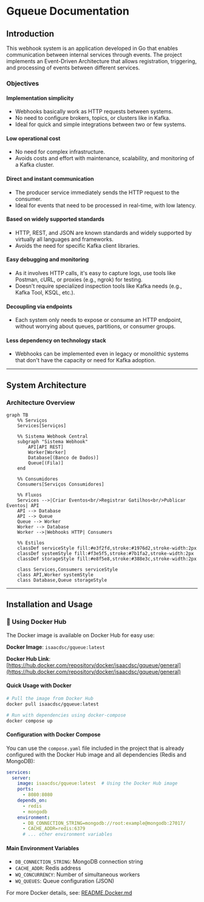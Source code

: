 # Gqueue Documentation

## Introduction

This webhook system is an application developed in Go that enables communication between internal services through events. The project implements an Event-Driven Architecture that allows registration, triggering, and processing of events between different services.

### Objectives

#### Implementation simplicity
- Webhooks basically work as HTTP requests between systems.
- No need to configure brokers, topics, or clusters like in Kafka.
- Ideal for quick and simple integrations between two or few systems.

#### Low operational cost
- No need for complex infrastructure.
- Avoids costs and effort with maintenance, scalability, and monitoring of a Kafka cluster.

#### Direct and instant communication
- The producer service immediately sends the HTTP request to the consumer.
- Ideal for events that need to be processed in real-time, with low latency.

#### Based on widely supported standards
- HTTP, REST, and JSON are known standards and widely supported by virtually all languages and frameworks.
- Avoids the need for specific Kafka client libraries.

#### Easy debugging and monitoring
- As it involves HTTP calls, it's easy to capture logs, use tools like Postman, cURL, or proxies (e.g., ngrok) for testing.
- Doesn't require specialized inspection tools like Kafka needs (e.g., Kafka Tool, KSQL, etc.).

#### Decoupling via endpoints
- Each system only needs to expose or consume an HTTP endpoint, without worrying about queues, partitions, or consumer groups.

#### Less dependency on technology stack
- Webhooks can be implemented even in legacy or monolithic systems that don't have the capacity or need for Kafka adoption.

---

## System Architecture

### Architecture Overview

```mermaid
graph TB
    %% Serviços
    Services[Serviços]
    
    %% Sistema Webhook Central
    subgraph "Sistema Webhook"
        API[API REST]
        Worker[Worker]
        Database[(Banco de Dados)]
        Queue[(Fila)]
    end
    
    %% Consumidores
    Consumers[Serviços Consumidores]
    
    %% Fluxos
    Services -->|Criar Eventos<br/>Registrar Gatilhos<br/>Publicar Eventos| API
    API --> Database
    API --> Queue
    Queue --> Worker
    Worker --> Database
    Worker -->|Webhooks HTTP| Consumers
    
    %% Estilos
    classDef serviceStyle fill:#e3f2fd,stroke:#1976d2,stroke-width:2px
    classDef systemStyle fill:#f3e5f5,stroke:#7b1fa2,stroke-width:2px
    classDef storageStyle fill:#e8f5e8,stroke:#388e3c,stroke-width:2px
    
    class Services,Consumers serviceStyle
    class API,Worker systemStyle
    class Database,Queue storageStyle
```

---

## Installation and Usage

### 🐳 Using Docker Hub

The Docker image is available on Docker Hub for easy use:

**Docker Image**: `isaacdsc/gqueue:latest`

**Docker Hub Link**: [https://hub.docker.com/repository/docker/isaacdsc/gqueue/general](https://hub.docker.com/repository/docker/isaacdsc/gqueue/general)

#### Quick Usage with Docker

```bash
# Pull the image from Docker Hub
docker pull isaacdsc/gqueue:latest

# Run with dependencies using docker-compose
docker compose up
```

#### Configuration with Docker Compose

You can use the `compose.yaml` file included in the project that is already configured with the Docker Hub image and all dependencies (Redis and MongoDB):

```yaml
services:
  server:
    image: isaacdsc/gqueue:latest  # Using the Docker Hub image
    ports:
      - 8080:8080
    depends_on:
      - redis
      - mongodb
    environment:
      - DB_CONNECTION_STRING=mongodb://root:example@mongodb:27017/
      - CACHE_ADDR=redis:6379
      # ... other environment variables
```

#### Main Environment Variables

- `DB_CONNECTION_STRING`: MongoDB connection string
- `CACHE_ADDR`: Redis address
- `WQ_CONCURRENCY`: Number of simultaneous workers
- `WQ_QUEUES`: Queue configuration (JSON)

For more Docker details, see: [README.Docker.md](README.Docker.md)

<!-- **Trigger Types:**

----

## Security Recommendations

### ⚠️ Private Network Communication

**IMPORTANT**: To ensure secure communication between services, it is **highly recommended** that:

- **All services using the webhook system are executed in a private/internal network**
- **Webhook endpoints should NOT be exposed publicly on the internet**
- **Use virtual private networks (VPN) or internal networks (such as Docker networks, internal Kubernetes clusters)**

### Recommended Practices

1. **Network Isolation**: Configure firewalls and security groups to allow communication only between authorized services
2. **Authentication**: Implement authentication mechanisms between services (tokens, certificates, etc.)
3. **Encryption**: Use HTTPS/TLS for communication between services, even on internal networks
4. **Monitoring**: Implement audit logs to track all webhook communications
5. **Rate Limiting**: Configure rate limits to prevent endpoint abuse

---

## SDK and CLI Tools

### Go SDK - Workqueue

For easier integration with your Go applications, use the official SDK:

**Repository**: [https://github.com/IsaacDSC/workqueue](https://github.com/IsaacDSC/workqueue)

The Go SDK provides:
- Simple client for webhook registration and management
- Type-safe event publishing
- Built-in retry mechanisms
- Connection pooling and performance optimizations

#### Installation
```bash
go get github.com/IsaacDSC/workqueue
```

#### Basic Usage
```go
import "github.com/IsaacDSC/workqueue"

// Initialize client
client := workqueue.NewClient("http://your-webhook-service:8080")

// Register a webhook
webhook := &workqueue.Webhook{
    Name:        "user-created",
    Endpoint:    "http://your-service/webhooks/user-created",
    Description: "Triggered when a new user is created",
}
err := client.RegisterWebhook(webhook)
```

### CLI Tool - WorkqueueCLI

For command-line operations and automation:

**Repository**: [https://github.com/IsaacDSC/workqueuecli](https://github.com/IsaacDSC/workqueuecli)

The CLI tool provides:
- Webhook registration and management from command line
- Event triggering for testing purposes
- System health monitoring
- Batch operations support

#### Installation
```bash
go install github.com/IsaacDSC/workqueuecli@latest
```

#### Basic Usage
```bash
# Register a webhook
workqueuecli webhook register \
  --name "user-created" \
  --endpoint "http://your-service/webhooks/user-created" \
  --description "User creation webhook"

# Trigger an event
workqueuecli event trigger \
  --name "user-created" \
  --payload '{"user_id": 123, "email": "user@example.com"}'

# List registered webhooks
workqueuecli webhook list
```

---

## API Reference

The system provides a REST API for webhook management and event processing. For detailed API documentation and examples, refer to the `client.http` file in the project root.

## Contributing

Please read [CONTRIBUTING.md](CONTRIBUTING.md) for details on our code of conduct and the process for submitting pull requests.

## License

This project is licensed under the terms specified in the [LICENSE](LICENSE) file.
